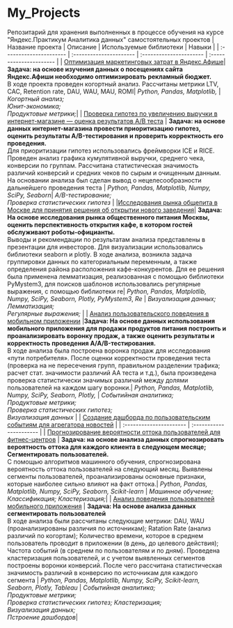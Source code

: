 # My_Projects
Репозитарий для хранения выполненных в процессе обучения на курсе "Яндекс.Практикум Аналитика данных" самостоятельных проектов
| Название проекта | Описание | Используемые библиотеки | Навыки |
| :---------------------- | :---------------------- | :---------------------- | :---------------------- |
| [Оптимизация маркетинговых затрат в Яндекс.Афише](https://github.com/DmitriKuzyakin/My_Projects/tree/main/%D0%90%D0%BD%D0%B0%D0%BB%D0%B8%D0%B7%20%D0%B1%D0%B8%D0%B7%D0%BD%D0%B5%D1%81%20%D0%BF%D0%BE%D0%BA%D0%B0%D0%B7%D0%B0%D1%82%D0%B5%D0%BB%D0%B5%D0%B9)| **Задача: на основе изучения данных о посещениях сайта Яндекс.Афиши необходимо оптимизировать рекламный бюджет.**<br>  В ходе проекта проведен когортный анализ. Рассчитаны метрики LTV, CAC, Retention rate, DAU, WAU, MAU, ROMI| *Python,* *Pandas,* *Matplotlib,* | *Когортный анализ;* <br>  *Юнит-экономика;* <br> *Продуктовые метрики;*|
| [Проверка гипотез по увеличению выручки в интернет-магазине — оценка результатов A/B теста](https://github.com/DmitriKuzyakin/My_Projects/tree/main/AB%20test) | **Задача: на основе данных интернет-магазина провести приоритизацию гипотез, оценить результаты A/B-тестирования и проверить корректность его проведения.** <br>Для приоритизации гипотез использовались фреймворки ICE и RICE. Проведен анализ графика кумулятивной выручки, среднего чека, конверсии по группам. Рассчитана статистическая значимость различий конверсий и средних чеков по сырым и очищенным данным. На основании анализа был сделан вывод о нецелесообразности дальнейшего проведения теста | *Python,* *Pandas,* *Matplotlib,* *Numpy,* *SciPy,* *Seaborn*| *A/B-тестирование;* <br>*Проверка статистических гипотез* |
|[Исследования рынка общепита в Москве для принятия решения об открытии нового заведения](https://github.com/DmitriKuzyakin/My_Projects/tree/main/%D0%A0%D1%8B%D0%BD%D0%BE%D0%BA%20%D0%BE%D0%B1%D1%89%D0%B5%D0%BF%D0%B8%D1%82%D0%B0%20%D0%9C%D0%BE%D1%81%D0%BA%D0%B2%D1%8B)| **Задача: На основе исследования рынка общественного питания Москвы, оценить перспективность открытия кафе, в котором гостей обслуживают роботы-официанты.**  <br> Выводы и рекомендации по результатам анализа представлены в презентации для инвесторов. Для визуализации использовались библиотеки seaborn и plotly. В ходе анализа, возникла задача группировки данных по категориальным переменным, а также определения района расположения кафе-конкурентов. Для ее решения была применена лемматизация, реализованная с помощью библиотеки PyMystem3, для поисков шаблонов использовались регулярные выражения, с помощью библиотеки re| *Python,* *Pandas,* *Matplotlib,* *Numpy,* *SciPy,* *Seaborn,* *Plotly,* *PyMystem3*, *Re* | *Визуализация данных;* <br>*Лемматизация;* <br>*Регулярные выражения;* |
| [Анализ пользовательского поведения в мобильном приложении](https://github.com/DmitriKuzyakin/My_Projects/tree/main/AAB%20test) |**Задача: На основе данных использования мобильного приложения для продажи продуктов питания построить и проанализировать воронку продаж, а также оценить результаты и корректность проведения A/A/B-тестирования.**<br> В ходе анализа была построена воронка продаж для исследования «пути потребителя». После оценки корректности проведения теста (проверка на не пересечения групп, правильном разделении трафика; расчет стат. значимости различий АА теста и т.д.), была произведена проверка статистически значимых различий между долями пользователей на каждом шагу воронки.|  *Python,* *Pandas,* *Matplotlib,* *Numpy,* *SciPy,* *Seaborn,* *Plotly,* | *Cобытийная аналитика;* <br>*Продуктовые метрики;* <br>*Проверка статистических гипотез;* <br>*Визуализация данных* |
| [Создание дашборда по пользовательским событиям для агрегатора новостей](https://github.com/DmitriKuzyakin/My_Projects/tree/main/%D0%AF%D0%9F%20%D0%90%D0%B2%D1%82%D0%BE%D0%BC%D0%B0%D1%82%D0%B8%D0%B7%D0%B0%D1%86%D0%B8%D1%8F) |  | :---------------------- | :---------------------- |
| [Прогнозирование вероятности оттока пользователей для фитнес-центров](https://github.com/DmitriKuzyakin/My_Projects/tree/main/Churn_Fitness) | **Задача: на основе анализа данных спрогнозировать вероятность оттока для каждого клиента в следующем месяце; Сегментировать пользователей.** <br> С помощью алгоритмов машинного обучения, спрогнозирована вероятность оттока пользователей на следующий месяц. Выявлены сегменты пользователей, проанализированы основные признаки, которые наиболее сильно влияют на факт оттока.| *Python,* *Pandas,* *Matplotlib,* *Numpy,* *SciPy,* *Seaborn,* *Scikit-learn* | *Машинное обучение;* *Классификация;* *Кластеризация;*|
| [Анализ поведения пользователей мобильного приложения](https://github.com/DmitriKuzyakin/My_Projects/tree/main/Segmentation) | **Задача: На основе анализа данных сегментировать пользователей** <br> В ходе анализа были рассчитаны следующие метрики:  DAU, WAU (проанализированы различия по источникам); Ratation Rate (анализ различий по когортам); Количество времени, которое в среднем пользователь проводит в приложении (в день, до целевого действия); Частота событий (в среднем по пользователям и по дням). Проведена кластеризация пользователей, и с учетом выявленных сегментов построены воронки конверсий. После чего рассчитана статистическая значимость различий в конверсию по источникам для каждого сегмента | *Python,* *Pandas,* *Matplotlib,* *Numpy,* *SciPy,* *Scikit-learn,* *Seaborn,* *Plotly,* *Tableau* | *Cобытийная аналитика;* <br>*Продуктовые метрики;* <br>*Проверка статистических гипотез;* *Кластеризация;*<br>*Визуализация данных;*<br>*Пстроение дашбордов*|

